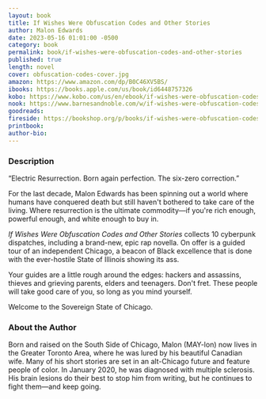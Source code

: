 ```yaml
---
layout: book
title: If Wishes Were Obfuscation Codes and Other Stories
author: Malon Edwards
date: 2023-05-16 01:01:00 -0500
category: book
permalink: book/if-wishes-were-obfuscation-codes-and-other-stories
published: true
length: novel
cover: obfuscation-codes-cover.jpg
amazon: https://www.amazon.com/dp/B0C46XV5BS/
ibooks: https://books.apple.com/us/book/id6448757326
kobo: https://www.kobo.com/us/en/ebook/if-wishes-were-obfuscation-codes-and-other-stories
nook: https://www.barnesandnoble.com/w/if-wishes-were-obfuscation-codes-and-other-stories-malon-edwards/1143432107
goodreads: 
fireside: https://bookshop.org/p/books/if-wishes-were-obfuscation-codes-and-other-stories-malon-edwards/20039487
printbook:
author-bio:
---
```


### Description

“Electric Resurrection. Born again perfection. The six-zero correction.”

For the last decade, Malon Edwards has been spinning out a world where humans have conquered death but still haven't bothered to take care of the living. Where resurrection is the ultimate commodity—if you're rich enough, powerful enough, and white enough to buy in.

_If Wishes Were Obfuscation Codes and Other Stories_ collects 10 cyberpunk dispatches, including a brand-new, epic rap novella. On offer is a guided tour of an independent Chicago, a beacon of Black excellence that is done with the ever-hostile State of Illinois showing its ass.

Your guides are a little rough around the edges: hackers and assassins, thieves and grieving parents, elders and teenagers. Don't fret. These people will take good care of you, so long as you mind yourself.

Welcome to the Sovereign State of Chicago.

### About the Author

Born and raised on the South Side of Chicago, Malon (MAY-lon) now lives in the Greater Toronto Area, where he was lured by his beautiful Canadian wife. Many of his short stories are set in an alt-Chicago future and feature people of color. In January 2020, he was diagnosed with multiple sclerosis. His brain lesions do their best to stop him from writing, but he continues to fight them—and keep going. 
